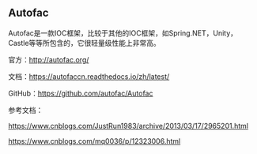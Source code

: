 ## Autofac

Autofac是一款IOC框架，比较于其他的IOC框架，如Spring.NET，Unity，Castle等等所包含的，它很轻量级性能上非常高。

官方：http://autofac.org/

文档：https://autofaccn.readthedocs.io/zh/latest/

GitHub：https://github.com/autofac/Autofac

参考文档：

https://www.cnblogs.com/JustRun1983/archive/2013/03/17/2965201.html

https://www.cnblogs.com/mq0036/p/12323006.html
